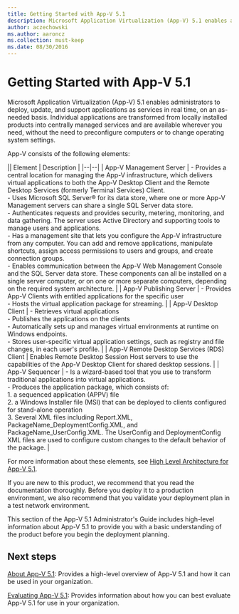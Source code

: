 ```yaml
---
title: Getting Started with App-V 5.1
description: Microsoft Application Virtualization (App-V) 5.1 enables administrators to deploy, update, and support applications as services in real time, on an as-needed basis.
author: aczechowski
ms.author: aaroncz
ms.collection: must-keep
ms.date: 08/30/2016
---
```


# Getting Started with App-V 5.1

Microsoft Application Virtualization (App-V) 5.1 enables administrators to deploy, update, and support applications as services in real time, on an as-needed basis. Individual applications are transformed from locally installed products into centrally managed services and are available wherever you need, without the need to preconfigure computers or to change operating system settings.

App-V consists of the following elements:

|| Element | Description |
|--|--|
| App-V Management Server | - Provides a central location for managing the App-V infrastructure, which delivers virtual applications to both the App-V Desktop Client and the Remote Desktop Services (formerly Terminal Services) Client. <br> - Uses Microsoft SQL Server® for its data store, where one or more App-V Management servers can share a single SQL Server data store. <br> - Authenticates requests and provides security, metering, monitoring, and data gathering. The server uses Active Directory and supporting tools to manage users and applications. <br> - Has a management site that lets you configure the App-V infrastructure from any computer. You can add and remove applications, manipulate shortcuts, assign access permissions to users and groups, and create connection groups. <br> - Enables communication between the App-V Web Management Console and the SQL Server data store. These components can all be installed on a single server computer, or on one or more separate computers, depending on the required system architecture. |
| App-V Publishing Server | - Provides App-V Clients with entitled applications for the specific user <br> - Hosts the virtual application package for streaming. |
| App-V Desktop Client | - Retrieves virtual applications <br> - Publishes the applications on the clients <br> - Automatically sets up and manages virtual environments at runtime on Windows endpoints. <br> - Stores user-specific virtual application settings, such as registry and file changes, in each user's profile. |
| App-V Remote Desktop Services (RDS) Client | Enables Remote Desktop Session Host servers to use the capabilities of the App-V Desktop Client for shared desktop sessions. |
| App-V Sequencer | - Is a wizard-based tool that you use to transform traditional applications into virtual applications. <br> - Produces the application package, which consists of: <br>   1. a sequenced application (APPV) file <br>   2. a Windows Installer file (MSI) that can be deployed to clients configured for stand-alone operation <br>   3. Several XML files including Report.XML, PackageName_DeploymentConfig.XML, and PackageName_UserConfig.XML. The UserConfig and DeploymentConfig XML files are used to configure custom changes to the default behavior of the package. |

For more information about these elements, see [High Level Architecture for App-V 5.1](high-level-architecture-for-app-v-51.md).

If you are new to this product, we recommend that you read the documentation thoroughly. Before you deploy it to a production environment, we also recommend that you validate your deployment plan in a test network environment.

This section of the App-V 5.1 Administrator's Guide includes high-level information about App-V 5.1 to provide you with a basic understanding of the product before you begin the deployment planning.

## Next steps

[About App-V 5.1](about-app-v-51.md): Provides a high-level overview of App-V 5.1 and how it can be used in your organization.

[Evaluating App-V 5.1](evaluating-app-v-51.md): Provides information about how you can best evaluate App-V 5.1 for use in your organization.
